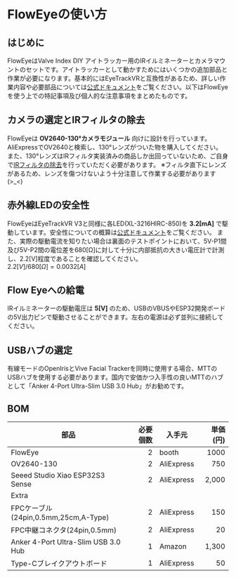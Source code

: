 # FlowEyeの使い方

## はじめに
FlowEyeはValve Index DIY アイトラッカー用のIRイルミネーターとカメラマウントのセットです。アイトラッカーとして動かすためにはいくつかの追加部品と作業が必要になります。基本的にはEyeTrackVRと互換性があるため、詳しい作業内容や必要部品については[公式ドキュメント](https://docs.eyetrackvr.dev/)をご覧ください。以下はFlowEyeを使う上での特記事項及び個人的な注意事項をまとめたものです。

## カメラの選定とIRフィルタの除去
FlowEyeは **OV2640-130°カメラモジュール** 向けに設計を行っています。
AliExpressでOV2640と検索し、130°レンズがついた物を購入してください。
また、130°レンズはIRフィルタ実装済みの商品しか出回っていないため、ご自身で[IRフィルタの除去](https://www.youtube.com/watch?v=QYH-FWvDbDc)を行っていただく必要があります。
※フィルタ直下にレンズがあるため、レンズを傷つけないよう十分注意して作業する必要があります(>_<)

## 赤外線LEDの安全性
FlowEyeはEyeTrackVR V3と同様に各LED(XL-3216HIRC-850)を **3.2[mA]** で駆動しています。安全性についての概算は[公式ドキュメント](https://docs.eyetrackvr.dev/getting_started/led_safety)をご覧ください。
また、実際の駆動電流を知りたい場合は裏面のテストポイントにおいて、5V-P1間及び5V-P2間の電位差を680[Ω]に対して十分に内部抵抗の大きい電圧計で計測し、2.2[V]程度であることを確認してください。   
$2.2[V]/680[Ω]=0.0032[A]$

## Flow Eyeへの給電
IRイルミネーターの駆動電圧は **5[V]** のため、USBのVBUSやESP32開発ボードの5V出力ピンで駆動させることができます。左右の電源は必ず並列に接続してください。

## USBハブの選定
有線モードのOpenIrisとVive Facial Trackerを同時に使用する場合、MTTのUSBハブを使用する必要があります。国内で安価かつ入手性の良いMTTのハブとして「Anker 4-Port Ultra-Slim USB 3.0 Hub」がお勧めです。

## BOM
|部品|必要個数|入手元|単価(円)|
|----|----:|----|----:|
|FlowEye|2|booth|1000|
|OV2640-130|2|AliExpress|750|
|Seeed Studio Xiao ESP32S3 Sense|2|AliExpress|2,000|
|Extra|
|FPCケーブル(24pin,0.5mm,25cm,A-Type)|2|AliExpress|150|
|FPC中継コネクタ(24pin,0.5mm)|2|AliExpress|20|
|Anker 4-Port Ultra-Slim USB 3.0 Hub|1|Amazon|1,300|
|Type-Cブレイクアウトボード|1|AliExpress|50|

